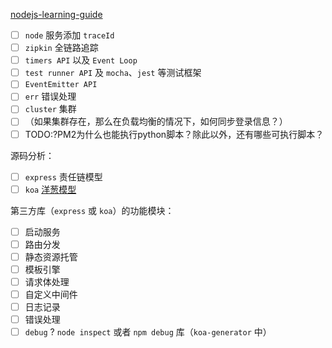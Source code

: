 [nodejs-learning-guide](https://github.com/oneyoung19/fork-nodejs-learning-guide)

- [ ] `node` 服务添加 `traceId`
- [ ] `zipkin` 全链路追踪
- [ ] `timers API` 以及 `Event Loop`
- [ ] `test runner API` 及 `mocha`、`jest` 等测试框架
- [ ] `EventEmitter API`
- [ ] `err` 错误处理
- [ ] `cluster` 集群
- [ ] （如果集群存在，那么在负载均衡的情况下，如何同步登录信息？）
- [ ] TODO:?PM2为什么也能执行python脚本？除此以外，还有哪些可执行脚本？

源码分析：

- [ ] `express` 责任链模型
- [ ] `koa` [洋葱模型](https://blog.xav1er.com/p/middleware-of-koa-and-express/)

第三方库（`express` 或 `koa`）的功能模块：

- [ ] 启动服务
- [ ] 路由分发
- [ ] 静态资源托管
- [ ] 模板引擎
- [ ] 请求体处理
- [ ] 自定义中间件
- [ ] 日志记录
- [ ] 错误处理
- [ ] `debug` ? `node inspect` 或者 `npm debug` 库（`koa-generator` 中）
